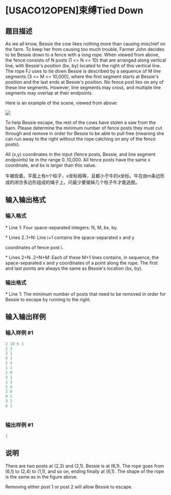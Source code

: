 # [USACO12OPEN]束缚Tied Down

## 题目描述

As we all know, Bessie the cow likes nothing more than causing mischief on the farm. To keep her from causing too much trouble, Farmer John decides to tie Bessie down to a fence with a long rope. When viewed from above, the fence consists of N posts (1 <= N <= 10) that are arranged along vertical line, with Bessie's position (bx, by) located to the right of this vertical line. The rope FJ uses to tie down Bessie is described by a sequence of M line segments (3 <= M <= 10,000), where the first segment starts at Bessie's position and the last ends at Bessie's position. No fence post lies on any of these line segments. However, line segments may cross, and multiple line segments may overlap at their endpoints.

Here is an example of the scene, viewed from above:

![](https://cdn.luogu.com.cn/upload/pic/41461.png)

To help Bessie escape, the rest of the cows have stolen a saw from the barn. Please determine the minimum number of fence posts they must cut through and remove in order for Bessie to be able to pull free (meaning she can run away to the right without the rope catching on any of the fence posts).

All (x,y) coordinates in the input (fence posts, Bessie, and line segment endpoints) lie in the range 0..10,000. All fence posts have the same x coordinate, and bx is larger than this value.

牛被拴着。平面上有n个柱子，x坐标相等，且都小于牛的x坐标。牛在由m条边形成的闭合多边形组成的绳子上。问最少要锯掉几个柱子牛才能逃脱。

## 输入输出格式

### 输入格式

\* Line 1: Four space-separated integers: N, M, bx, by.

\* Lines 2..1+N: Line i+1 contains the space-separated x and y

coordinates of fence post i.

\* Lines 2+N..2+N+M: Each of these M+1 lines contains, in sequence, the space-separated x and y coordinates of a point along the rope. The first and last points are always the same as Bessie's location (bx, by).

### 输出格式

\* Line 1: The minimum number of posts that need to be removed in order for Bessie to escape by running to the right.

## 输入输出样例

### 输入样例 #1

```cpp
2 10 6 1 
2 3 
2 1 
6 1 
2 4 
1 1 
2 0 
3 1 
1 3 
5 4 
3 0 
0 1 
3 2 
6 1 
 

```
### 输出样例 #1

```cpp
1 

```
## 说明

There are two posts at (2,3) and (2,1). Bessie is at (6,1). The rope goes from (6,1) to (2,4) to (1,1), and so on, ending finally at (6,1). The shape of the rope is the same as in the figure above.

Removing either post 1 or post 2 will allow Bessie to escape.

